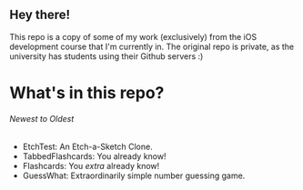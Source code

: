## Hey there!

This repo is a copy of some of my work (exclusively) from the iOS development course that I'm currently in. The original repo is private, as the university has students using their Github servers :)

# What's in this repo?

###### *Newest to Oldest*

- EtchTest: An Etch-a-Sketch Clone.
- TabbedFlashcards: You already know!
- Flashcards: You *extra* already know!
- GuessWhat: Extraordinarily simple number guessing game.


